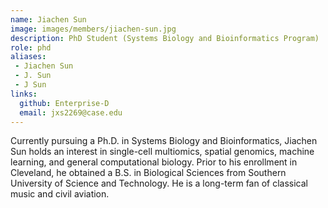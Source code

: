 ```yaml
---
name: Jiachen Sun
image: images/members/jiachen-sun.jpg
description: PhD Student (Systems Biology and Bioinformatics Program)
role: phd
aliases:
 - Jiachen Sun
 - J. Sun
 - J Sun
links:
  github: Enterprise-D
  email: jxs2269@case.edu
---
```


Currently pursuing a Ph.D. in Systems Biology and Bioinformatics, Jiachen Sun holds an interest in single-cell multiomics, spatial genomics, machine learning, and general computational biology. Prior to his enrollment in Cleveland, he obtained a B.S. in Biological Sciences from Southern University of Science and Technology. He is a long-term fan of classical music and civil aviation.
